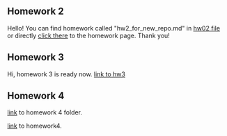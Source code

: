 ## Homework 2
Hello! You can find homework called "hw2_for_new_repo.md" in [hw02 file](https://github.com/Maria815/STAT545-hw-Guo-Maria/tree/master/hw02) or directly [click there](https://github.com/Maria815/STAT545-hw-Guo-Maria/blob/master/hw02/hw2_for_new_repo.md) to the homework page. Thank you!
## Homework 3
Hi, homework 3 is ready now. [link to hw3](https://github.com/Maria815/STAT545-hw-Guo-Maria/blob/master/hw03/hw03.md)
## Homework 4
[link](https://github.com/Maria815/STAT545-hw-Guo-Maria/tree/master/hw4) to homework 4 folder.

[link](https://github.com/Maria815/STAT545-hw-Guo-Maria/blob/master/hw4/hw04.md) to homework4.
